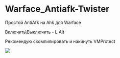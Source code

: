 # Warface_Antiafk-Twister

Простой AntiAfk на Ahk для Warface

Включить\Выключить - L Alt

Рекомендую скомпилировать и накинуть VMProtect

![](https://user-images.githubusercontent.com/96744578/197051978-7d2e4c2d-3859-4d28-8e15-679cd10bbbb7.gif)
